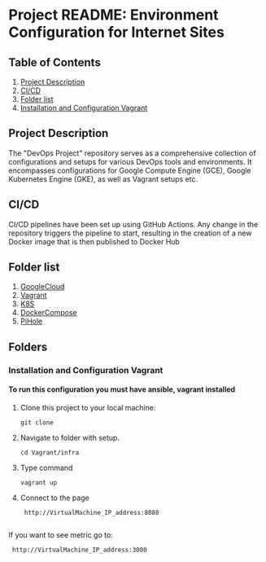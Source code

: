 # Project README: Environment Configuration for Internet Sites

## Table of Contents

1. [Project Description](#project-description)
2. [CI/CD](#cicd)
4. [Folder list](#folder-list)
5. [Installation and Configuration Vagrant](#installation-and-configuration-Vagrant)

## Project Description
The "DevOps Project" repository serves as a comprehensive collection of configurations and setups for various DevOps tools and environments. It encompasses configurations for Google Compute Engine (GCE), Google Kubernetes Engine (GKE), as well as Vagrant setups etc.

## CI/CD
CI/CD pipelines have been set up using GitHub Actions. Any change in the repository triggers the pipeline to start, resulting in the creation of a new Docker image that is then published to Docker Hub

## Folder list
1. [GoogleCloud](GoogleCloud/README.md)
3. [Vagrant](##installation-and-Configuration-Vagrant)
4. [K8S](K8S/README.md)
5. [DockerCompose](DockerCompose/README.md)
6. [PiHole](Pi-hole/README.md)

## Folders
### Installation and Configuration Vagrant
#### To run this configuration you must have ansible, vagrant installed

1. Clone this project to your local machine:
   ```shell
   git clone
2. Navigate to folder with setup.
     ```shell
    cd Vagrant/infra
4. Type command
     ```shell
    vagrant up
5. Connect to the page
   ```shell
    http://VirtualMachine_IP_address:8080


If you want to see metric go to:
   ```shell
    http://VirtualMachine_IP_address:3000
   ```
